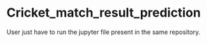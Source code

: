 # Cricket_match_result_prediction
User just have to run the jupyter file present in the same repository.
